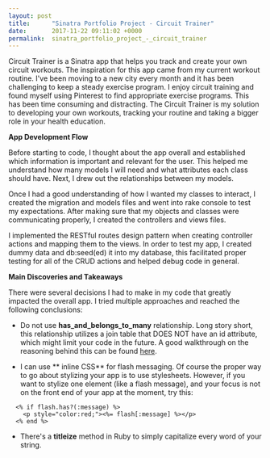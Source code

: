 ```yaml
---
layout: post
title:      "Sinatra Portfolio Project - Circuit Trainer"
date:       2017-11-22 09:11:02 +0000
permalink:  sinatra_portfolio_project_-_circuit_trainer
---
```



Circuit Trainer is a Sinatra app that helps you track and create your own circuit workouts. The inspiration for this app came from my current workout routine. I've been moving to a new city every month and it has been challenging to keep a steady exercise program. I enjoy circuit training and found myself using Pinterest to find appropriate exercise programs. This has been time consuming and distracting. The Circuit Trainer is my solution to developing your own workouts, tracking your routine and taking a bigger role in your health education.


**App Development Flow**

Before starting to code, I thought about the app overall and established which information is important and relevant for the user. This helped me understand how many models I will need and what attributes each class should have. Next, I drew out the relationships between my models. 

Once I had a good understanding of how I wanted my classes to interact, I created the migration and models files and went into rake console to test my expectations. After making sure that my objects and classes were communicating properly, I created the controllers and views files.

I implemented the RESTful routes design pattern when creating controller actions and mapping them to the views. In order to test my app, I created dummy data and db:seed(ed) it into my database, this facilitated proper testing for all of the CRUD actions and helped debug code in general. 

**Main Discoveries and Takeaways**

There were several decisions I had to make in my code that greatly impacted the overall app. I tried multiple approaches and reached the following conclusions:

* Do not use **has_and_belongs_to_many** relationship. Long story short, this relationship utilizes a join table that DOES NOT have an id attribute, which might limit your code in the future. A good walkthrough on the reasoning behind this can be found [here](http://blog.flatironschool.com/why-you-dont-need-has-and-belongs-to-many/).

* I can use ** inline CSS** for flash messaging. Of course the proper way to go about stylizing your app is to use stylesheets. However, if you want to stylize one element (like a flash message), and your focus is not on the front end of your app at the moment, try this:
```
  <% if flash.has?(:message) %>
    <p style="color:red;"><%= flash[:message] %></p>
  <% end %>
```  

* There's a **titleize** method in Ruby to simply capitalize every word of your string.  


